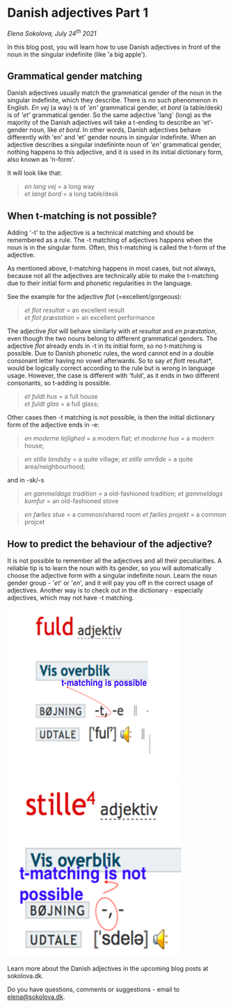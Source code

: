 # Danish adjectives Part 1 

*Elena Sokolova, July 24<sup>th</sup> 2021*

In this blog post, you will learn how to use Danish adjectives in front of the noun in the singular indefinite (like 'a big apple').

## Grammatical gender matching 

Danish adjectives usually match the grammatical gender of the noun in the singular indefinite, which they describe. There is no such phenomenon in English. *En vej* (a way) is of *'en'* grammatical gender, *et bord* (a table/desk) is of *'et'* grammatical gender. So the same adjective 'lang' (long) as the majority of the Danish adjectives will take a t-ending to describe an 'et’-gender noun, like *et bord*. In other words, Danish adjectives behave differently with 'en' and 'et' gender nouns in singular indefinite. When an adjective describes a singular indefininte noun of  *'en'* grammatical gender, nothing happens to this adjective, and it is used in its initial dictionary form, also known as 'n-form'.

It will look like that: 

> *en lang vej* = a long way <br>
> *et langt bord* = a long table/desk

## When t-matching is not possible?

Adding '-t' to the adjective is a technical matching and should be remembered as a rule. 
The -t matching of adjectives happens when the noun is in the singular form. Often, this t-matching is called the t-form of the adjective. 

As mentioned above, t-matching happens in most cases, but not always, because not all the adjectives are technically able to make the t-matching due to their initial form and phonetic regularities in the language. 

See the example for the adjective *flot* (=excellent/gorgeous):
> *et flot resultat* = an excellent result <br>
> *et flot præstation* = an excellent performance

The adjective *flot* will behave similarly with *et resultat* and *en præstation*, even though the two nouns belong to different grammatical genders. The adjective *flot* already ends in -t in its initial form, so no t-matching is possible. Due to Danish phonetic rules, the word cannot end in a double consonant letter having no vowel afterwards. So to say *et flott* resultat*, would be logically correct according to the rule but is wrong in language usage. However, the case is different with 'fuld', as it ends in two different consonants, so t-adding is possible. 

> *et fuldt hus* = a full house <br>
> *et fuldt glas* = a full glass;

Other cases then -t matching is not possible, is then the initial dictionary form of the adjective ends 
in -e: 
> *en moderne lejlighed* = a modern flat;
> *et moderne hus* = a modern house;

> *en stille landsby* = a quite village;
> *et stille område* = a quite area/neighbourhood;

and in -sk/-s
> *en gammeldags tradition* = a old-fashioned tradition;
> *et gammeldags komfur* = an old-fashioned stove

> *en fælles stue* = a common/shared room
> *et fælles projekt* = a common projcet

## How to predict the behaviour of the adjective? 
It is not possible to remember all the adjectives and all their peculiarities. 
A reliable tip is to learn the noun with its gender, so you will automatically choose the adjective form with a singular indefinite noun. Learn the noun gender group - '*et*' or '*en*', and it will pay you off in the correct usage of adjectives. 
Another way is to check out in the dictionary - especially adjectives, which may not have -t matching. 

<img src="t-matching-is-possible.jpg.png" alt="t-matching-possible"  width="400" height="400"/>

<img src="t-mathcing-not-possible.jpg.png" alt="t-matching-not-possible"  width="400" height="400" />

Learn more about the Danish adjectives in the upcoming blog posts at sokolova.dk. 

Do you have questions, comments or suggestions - email to [elena@sokolova.dk](mailto:elena@sokolova.dk). 

<script async data-uid="135a810818" src="https://fantastic-artisan-8379.ck.page/135a810818/index.js"></script>


